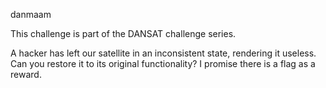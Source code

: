 danmaam

This challenge is part of the DANSAT challenge series.

A hacker has left our satellite in an inconsistent state, rendering it useless. Can you restore it to its original functionality? I promise there is a flag as a reward.
